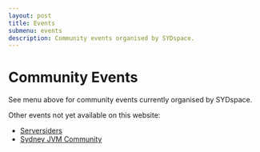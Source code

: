 ```yaml
---
layout: post
title: Events
submenu: events
description: Community events organised by SYDspace.
---
```


# Community Events

See menu above for community events currently organised by SYDspace.

Other events not yet available on this website:

* <a href="https://www.meetup.com/serversiders/" target="_blank">Serversiders</a>
* <a href="https://www.meetup.com/Sydney-JVM-Community/" target="_blank">Sydney JVM Community</a>

